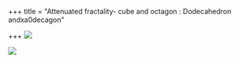 +++
title = "Attenuated fractality- cube and octagon : Dodecahedron andxa0decagon"

+++
[![](https://lh3.googleusercontent.com/-qUjhnkxhI9U/U7JYnY8rs4I/AAAAAAAAC8Y/7b-TwrGpguw/s800/smooth_cube.jpg)](https://picasaweb.google.com/lh/photo/PFGB-Z0GfvOkjncZLqB6ItMTjNZETYmyPJy0liipFm0?feat=embedwebsite)

[![](https://lh3.googleusercontent.com/-V4G-xKNyEBo/U7JapFnAssI/AAAAAAAAC84/QtnK1SJIGPg/s800/smooth_dodecahedron.jpg)](https://picasaweb.google.com/lh/photo/WjFojBB1sjqYGmba7nSfS9MTjNZETYmyPJy0liipFm0?feat=embedwebsite)
